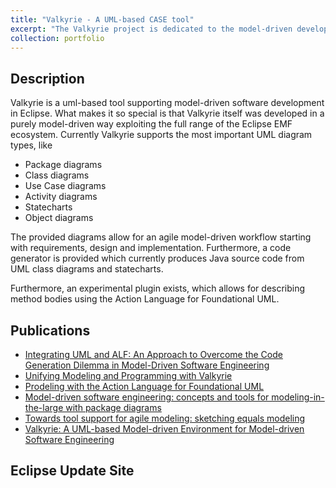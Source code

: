 ```yaml
---
title: "Valkyrie - A UML-based CASE tool"
excerpt: "The Valkyrie project is dedicated to the model-driven development of a UML-based CASE tool"
collection: portfolio
---
```


Description
-----

Valkyrie is a uml-based tool supporting model-driven software development in Eclipse. What makes it so special is that Valkyrie itself was developed in a purely model-driven way exploiting the full range of the Eclipse EMF ecosystem. Currently Valkyrie supports the most important UML diagram types, like
- Package diagrams
- Class diagrams
- Use Case diagrams
- Activity diagrams
- Statecharts
- Object diagrams

The provided diagrams allow for an agile model-driven workflow starting with requirements, design and implementation. Furthermore, a code generator is provided which currently produces Java source code from UML class diagrams and statecharts.

Furthermore, an experimental plugin exists, which allows for describing method bodies using the Action Language for Foundational UML.

Publications
-----

- [Integrating UML and ALF: An Approach to Overcome the Code Generation Dilemma in Model-Driven Software Engineering](https://tbuchmann.github.io/publication/2019-SchropferB19a)
- [Unifying Modeling and Programming with Valkyrie](https://tbuchmann.github.io/publication/2019-SchropferB19)
- [Prodeling with the Action Language for Foundational UML](https://tbuchmann.github.io/publication/2017-Buchmann17)
- [Model-driven software engineering: concepts and tools for modeling-in-the-large with package diagrams](https://tbuchmann.github.io/publication/2014-BuchmannDW14)
- [Towards tool support for agile modeling: sketching equals modeling](https://tbuchmann.github.io/publication/2012-Buchmann12a)
- [Valkyrie: A UML-based Model-driven Environment for Model-driven Software Engineering](https://tbuchmann.github.io/publication/2012-Buchmann12)

Eclipse Update Site
-----



